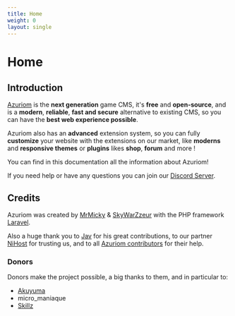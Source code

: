 ```yaml
---
title: Home
weight: 0
layout: single
---
```


# Home

## Introduction

[Azuriom](https://azuriom.com/) is the **next generation** game CMS,
 it's **free** and **open-source**, and is a **modern**, **reliable**, **fast and secure**
alternative to existing CMS, so you can have the **best web experience possible**.

Azuriom also has an **advanced** extension system, so you can fully **customize** your website with the extensions on our market,
like **moderns** and **responsive themes** or **plugins** likes **shop**, **forum** and more !

You can find in this documentation all the information about
Azuriom!

If you need help or have any questions you can join
our [Discord Server](https://azuriom.com/discord).

## Credits

Azuriom was created by [MrMicky](https://mrmicky.fr/) & [SkyWarZzeur](https://twitter.com/SkyWarZzeur) with the PHP
framework [Laravel](https://laravel.com/).

Also a huge thank you to [Jav](https://www.linkedin.com/in/jean-alexandre-valentin-531236153/) for his great contributions,
to our partner [NiHost](https://ni-host.com/?utm_source=home&utm_medium=links&utm_campaign=AzuriomCom) for trusting us, and to all
[Azuriom contributors](https://github.com/Azuriom/Azuriom/graphs/contributors) for their help.

### Donors

Donors make the project possible, a big thanks to them, and in particular to:
* [Akuyuma](https://toxyca.fr/)
* micro_maniaque
* [Skillz](https://www.evolved-network.com/)
